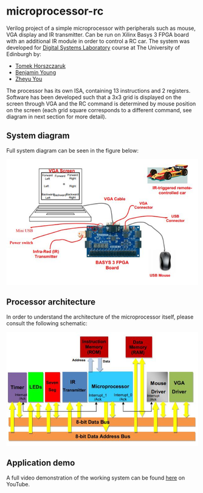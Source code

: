# microprocessor-rc
Verilog project of a simple microprocessor with peripherals such as mouse, VGA display and IR transmitter. Can be run on Xilinx Basys 3 FPGA board with an additional IR module in order to control a RC car. The system was developed for [Digital Systems Laboratory](http://www.drps.ed.ac.uk/20-21/dpt/cxelee10023.htm) course at The University of Edinburgh by:

* [Tomek Horszczaruk](https://github.com/thomson008)
* [Benjamin Young](https://github.com/benjamin-young)
* [Zheyu You](https://github.com/ZheyuYou)

The processor has its own ISA, containing 13 instructions and 2 registers. Software has been developed such that a 3x3 grid is displayed on the screen through VGA and the RC command is determined by mouse position on the screen (each grid square corresponds to a different command, see diagram in next section for more detail).


## System diagram
Full system diagram can be seen in the figure below:

![image info](./images/system.jpg)

## Processor architecture
In order to understand the architecture of the microprocessor itself, please consult the following schematic:

![image info](./images/cpu.jpg)

## Application demo

A full video demonstration of the working system can be found [here](https://youtu.be/zi9BBTluCMY) on YouTube.


